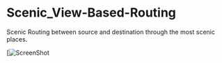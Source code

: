 # Scenic_View-Based-Routing
Scenic Routing between source and destination through the most scenic places.


[![ScreenShot](http://youtu.be/vt5fpE0bzSY)
